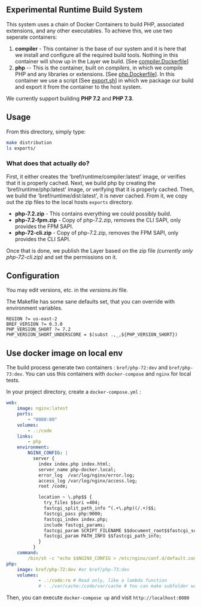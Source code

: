 ## Experimental Runtime Build System
This system uses a chain of Docker Containers to build PHP, associated extensions, and any other executables. To achieve this, we use two seperate containers:

1. **compiler** - This container is the base of our system and it is here that we install and configure all the required build tools. Nothing in this container will show up in the Layer we build. [See [compiler.Dockerfile](compiler.Dockerfile)]
2. **php** -- This is the container, built on *compilers*, in which we compile PHP and any libraries or extensions. [See [php.Dockerfile](php.Dockerfile)]. In this container we use a script [See [export.sh](export.sh)] in which we package our build and export it from the container to the host system.

We currently support building **PHP 7.2** and **PHP 7.3**.

## Usage
From this directory, simply type:

```bash
make distribution
ls exports/
```

### What does that actually do?
First, it either creates the 'bref/runtime/compiler:latest' image, or verifies that it is properly cached. Next, we build php by creating the 'bref/runtime/php:latest' image, or verifying that it is properly cached. Then, we build the 'bref/runtime/dist:latest', it is never cached. From it, we copy out the zip files to the local hosts `exports` directory.

 * **php-7.2.zip** - This contains everything we could possibly build.
 * **php-7.2-fpm.zip** - Copy of php-7.2.zip, removes the CLI SAPI, only provides the FPM SAPI.
 * **php-72-cli.zip** - Copy of php-7.2.zip, removes the FPM SAPI, only provides the CLI SAPI.

Once that is done, we publish the Layer based on the zip file _(currently only php-72-cli.zip)_ and set the permissions on it.

## Configuration
You may edit versions, etc. in the *versions.ini* file.

The Makefile has some sane defaults set, that you can override with environment variables.

```make
REGION ?= us-east-2
BREF_VERSION ?= 0.3.0
PHP_VERSION_SHORT ?= 7.2
PHP_VERSION_SHORT_UNDERSCORE = $(subst .,_,${PHP_VERSION_SHORT})
```

## Use docker image on local env

The build process generate two containers : `bref/php-72:dev` and `bref/php-73:dev`. You can uss this containers with `docker-compose` and `nginx` for local tests.


In your project directory, create a `docker-compose.yml` : 
```yaml
web:
    image: nginx:latest
    ports:
        - "8080:80"
    volumes:
        - .:/code
    links:
        - php
    environment:
        NGINX_CONFIG: |
          server {
            index index.php index.html;
            server_name php-docker.local;
            error_log  /var/log/nginx/error.log;
            access_log /var/log/nginx/access.log;
            root /code;

            location ~ \.php$$ {
              try_files $$uri =404;
              fastcgi_split_path_info ^(.+\.php)(/.+)$$;
              fastcgi_pass php:9000;
              fastcgi_index index.php;
              include fastcgi_params;
              fastcgi_param SCRIPT_FILENAME $$document_root$$fastcgi_script_name;
              fastcgi_param PATH_INFO $$fastcgi_path_info;
            }
          }
    command:
        /bin/sh -c "echo $$NGINX_CONFIG > /etc/nginx/conf.d/default.conf; nginx -g \"daemon off;\""
php:
    image: bref/php-72:dev #or bref/php-73:dev
    volumes:
            - .:/code:ro # Read only, like a lambda function
            # - ./var/cache:/code/var/cache # You can make subfolder writable, but you should generate cache before uploading on lambda
```

Then, you can execute `docker-compose up` and visit `http://localhost:8080`

